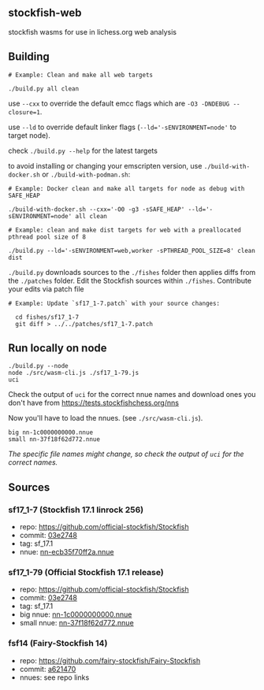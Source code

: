 ## stockfish-web

stockfish wasms for use in lichess.org web analysis

## Building

```
# Example: Clean and make all web targets

./build.py all clean
```

use `--cxx` to override the default emcc flags which are `-O3 -DNDEBUG --closure=1`.

use `--ld` to override default linker flags (`--ld='-sENVIRONMENT=node'` to target node).

check `./build.py --help` for the latest targets

to avoid installing or changing your emscripten version, use `./build-with-docker.sh` or `./build-with-podman.sh`:

```
# Example: Docker clean and make all targets for node as debug with SAFE_HEAP

./build-with-docker.sh --cxx='-O0 -g3 -sSAFE_HEAP' --ld='-sENVIRONMENT=node' all clean

# Example: clean and make dist targets for web with a preallocated pthread pool size of 8

./build.py --ld='-sENVIRONMENT=web,worker -sPTHREAD_POOL_SIZE=8' clean dist
```

`./build.py` downloads sources to the `./fishes` folder then applies diffs from the `./patches` folder.
Edit the Stockfish sources within `./fishes`. Contribute your edits via patch file

```
# Example: Update `sf17_1-7.patch` with your source changes:

  cd fishes/sf17_1-7
  git diff > ../../patches/sf17_1-7.patch
```

## Run locally on node

```
./build.py --node
node ./src/wasm-cli.js ./sf17_1-79.js
uci
```
Check the output of `uci` for the correct nnue names and download ones you don't have from https://tests.stockfishchess.org/nns

Now you'll have to load the nnues. (see `./src/wasm-cli.js`).

```
big nn-1c0000000000.nnue
small nn-37f18f62d772.nnue
```

_The specific file names might change, so check the output of `uci` for the correct names._

## Sources

### sf17_1-7 (Stockfish 17.1 linrock 256)

- repo: https://github.com/official-stockfish/Stockfish
- commit: [03e2748](https://github.com/official-stockfish/Stockfish/commit/03e27488f3d21d8ff4dbf3065603afa21dbd0ef3)
- tag: sf_17.1
- nnue: [nn-ecb35f70ff2a.nnue](https://tests.stockfishchess.org/api/nn/nn-ecb35f70ff2a.nnue)

### sf17_1-79 (Official Stockfish 17.1 release)

- repo: https://github.com/official-stockfish/Stockfish
- commit: [03e2748](https://github.com/official-stockfish/Stockfish/commit/03e27488f3d21d8ff4dbf3065603afa21dbd0ef3)
- tag: sf_17.1
- big nnue: [nn-1c0000000000.nnue](https://tests.stockfishchess.org/api/nn/nn-1c0000000000.nnue)
- small nnue: [nn-37f18f62d772.nnue](//tests.stockfishchess.org/api/nn/nn-37f18f62d772.nnue)

### fsf14 (Fairy-Stockfish 14)

- repo: https://github.com/fairy-stockfish/Fairy-Stockfish
- commit: [a621470](https://github.com/fairy-stockfish/Fairy-Stockfish/commit/a621470)
- nnues: see repo links
